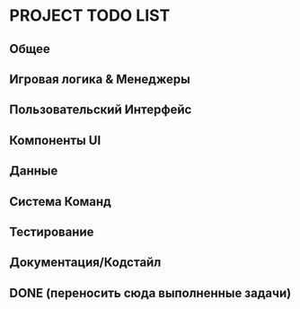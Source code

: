# PROJECT TODO LIST

## Общее

<!-- DONE: Создать этот файл PROJECT_TODO.md и поместить в корень проекта -->
<!-- DONE: Настроить в IDE отображение TODO из этого файла (если необходимо, добавить паттерн в настройки TODO) -->

## Игровая логика & Менеджеры

<!-- TODO: Интегрировать реальные данные монстров в BattleScreen. Связать EnemyGroupPanel с GameManager, чтобы панели отображали состояние объектов Character (монстров), созданных фабрикой. -->
<!-- TODO: Добавить загрузку стартовых монстров в GameManager._initialize_game_entities (или аналогичный метод), используя monster_factory. -->
<!-- DONE: Реализовать механизм обновления UI (HP/MP) в BattleScreen на основе текущего состояния объектов Player/Character. -->
<!-- TODO: Добавить в GameManager методы для управления текущими врагами (`get_current_enemies`, `set_current_enemies` и т.д.). -->
<!-- TODO: Создать JSON-файлы для классов монстров в `game/data/characters/monster_classes/`, если они еще не существуют. -->
<!-- TODO: GameManager должен отвечать за хранение и предоставление данных о текущих игроках и монстрах для экранов UI. -->
<!-- DONE: Описание задачи -->


## Пользовательский Интерфейс

<!-- TODO: Доработать BattleScreen.render, чтобы он обновлял содержимое UnitPanel (имя, HP, MP) на основе данных из GameManager перед отрисовкой панелей. -->
<!-- TODO: Проверить/доработать логику `_update_component_sizes` в `BattleScreen` для корректного изменения размеров компонентов при ресайзе окна терминала. -->
<!-- TODO: Реализовать отображение имен монстров/игроков в UnitPanel (сейчас в EnemyUnitPanel имя передается вручную, нужно брать из объекта Character). -->
<!-- TODO: Возможно, унифицировать EnemyUnitPanel и PlayerUnitPanel, или создать базовый класс, если различий будет немного. -->

## Компоненты UI

<!-- TODO: Проверить корректность работы прокрутки BattleLog (scroll_up, scroll_down) и отображения большого количества сообщений. -->
<!-- TODO: Добавить отображение дополнительной информации в UnitPanel (например, уровень, статусные эффекты, если будут). -->
<!-- TODO: Убедиться, что отрисовка (render) всех компонентов корректно обрабатывает выход за границы экрана (curses.error). -->

## Данные

<!-- TODO: Убедиться, что все необходимые JSON-файлы (игроки, монстры) существуют и корректны. -->
<!-- TODO: Проверить/доработать character_loader.py для корректной обработки всех полей из JSON (например, abilities, если структура сложнее). -->

## Система Команд

<!-- TODO: Завершить рефакторинг системы команд (Command System) согласно ранее обсужденным идеям (регистрация, контекст). -->
<!-- TODO: Добавить команды для BattleScreen (например, выбор цели, использование атаки/зелья). -->

## Тестирование

<!-- TODO: Добавить тесты для BattleScreen (особенно логику обновления данных и отрисовки). -->
<!-- TODO: Добавить тесты для интеграции GameManager с фабриками и UI. -->
<!-- TODO: Проверить и дополнить существующие тесты для компонентов UI (UnitPanel, GroupPanel, BattleLog). -->

## Документация/Кодстайл

<!-- TODO: Добавить/проверить docstrings для новых/измененных классов и методов. -->
<!-- TODO: Убедиться, что весь код соответствует PEP 8 и проходит flake8. -->

## DONE (переносить сюда выполненные задачи)

<!-- DONE: Реализовать фабрики для создания игроков и монстров. -->
<!-- DONE: Создать базовую структуру BattleScreen с компонентами (UnitPanel, GroupPanel, BattleLog). -->
<!-- DONE: Настроить базовую отрисовку BattleScreen с использованием Renderer. -->
<!-- DONE: Реализовать базовую прокрутку BattleLog. -->